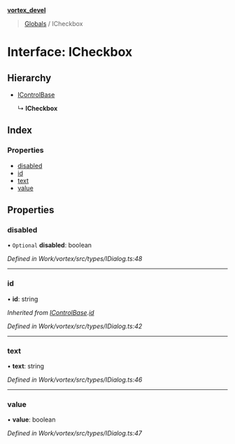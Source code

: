 **[vortex_devel](../README.md)**

> [Globals](../globals.md) / ICheckbox

# Interface: ICheckbox

## Hierarchy

* [IControlBase](icontrolbase.md)

  ↳ **ICheckbox**

## Index

### Properties

* [disabled](icheckbox.md#disabled)
* [id](icheckbox.md#id)
* [text](icheckbox.md#text)
* [value](icheckbox.md#value)

## Properties

### disabled

• `Optional` **disabled**: boolean

*Defined in Work/vortex/src/types/IDialog.ts:48*

___

### id

•  **id**: string

*Inherited from [IControlBase](icontrolbase.md).[id](icontrolbase.md#id)*

*Defined in Work/vortex/src/types/IDialog.ts:42*

___

### text

•  **text**: string

*Defined in Work/vortex/src/types/IDialog.ts:46*

___

### value

•  **value**: boolean

*Defined in Work/vortex/src/types/IDialog.ts:47*
